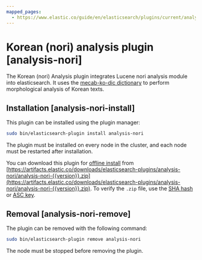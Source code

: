 ```yaml
---
mapped_pages:
  - https://www.elastic.co/guide/en/elasticsearch/plugins/current/analysis-nori.html
---
```


# Korean (nori) analysis plugin [analysis-nori]

The Korean (nori) Analysis plugin integrates Lucene nori analysis module into elasticsearch. It uses the [mecab-ko-dic dictionary](https://bitbucket.org/eunjeon/mecab-ko-dic) to perform morphological analysis of Korean texts.


## Installation [analysis-nori-install]

This plugin can be installed using the plugin manager:

```sh
sudo bin/elasticsearch-plugin install analysis-nori
```

The plugin must be installed on every node in the cluster, and each node must be restarted after installation.

You can download this plugin for [offline install](/reference/elasticsearch-plugins/plugin-management-custom-url.md) from [https://artifacts.elastic.co/downloads/elasticsearch-plugins/analysis-nori/analysis-nori-{{version}}.zip](https://artifacts.elastic.co/downloads/elasticsearch-plugins/analysis-nori/analysis-nori-{{version}}.zip). To verify the `.zip` file, use the [SHA hash](https://artifacts.elastic.co/downloads/elasticsearch-plugins/analysis-nori/analysis-nori-{{version}}.zip.sha512) or [ASC key](https://artifacts.elastic.co/downloads/elasticsearch-plugins/analysis-nori/analysis-nori-{{version}}.zip.asc).


## Removal [analysis-nori-remove]

The plugin can be removed with the following command:

```sh
sudo bin/elasticsearch-plugin remove analysis-nori
```

The node must be stopped before removing the plugin.






